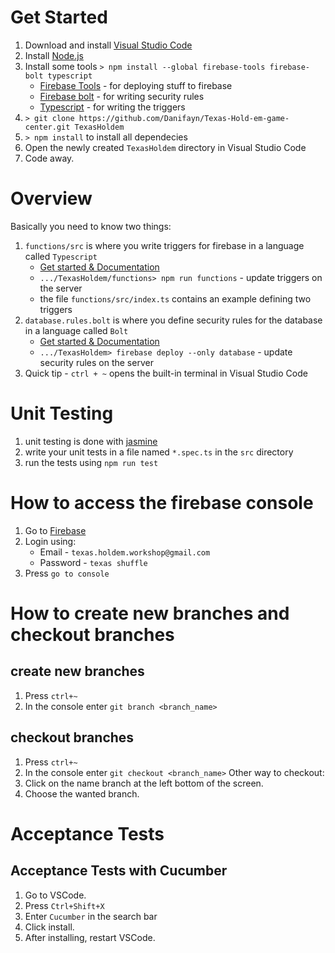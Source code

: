 # Get Started
1. Download and install [Visual Studio Code](https://code.visualstudio.com/download)
2. Install [Node.js](https://nodejs.org/dist/v6.10.2/node-v6.10.2-x64.msi)
3. Install some tools `> npm install --global firebase-tools firebase-bolt typescript`
    - [Firebase Tools](https://github.com/firebase/firebase-tools) - for deploying stuff to firebase
    - [Firebase bolt](https://github.com/firebase/bolt/blob/master/docs/guide.md) - for writing security rules
    - [Typescript](http://www.typescriptlang.org/docs/tutorial.html) - for writing the triggers
4. `> git clone https://github.com/Danifayn/Texas-Hold-em-game-center.git TexasHoldem`
5. `> npm install` to install all dependecies
6. Open the newly created `TexasHoldem` directory in Visual Studio Code
7. Code away.

# Overview
Basically you need to know two things:
1. `functions/src` is where you write triggers for firebase in a language called `Typescript`
    - [Get started & Documentation](https://firebase.google.com/docs/functions/get-started)
    - `.../TexasHoldem/functions> npm run functions` - update triggers on the server
    - the file `functions/src/index.ts` contains an example defining two triggers
2. `database.rules.bolt` is where you define security rules for the database in a language called `Bolt`
    - [Get started & Documentation](https://github.com/firebase/bolt/blob/master/docs/guide.md)
    - `.../TexasHoldem> firebase deploy --only database` - update security rules on the server
3. Quick tip - `ctrl + ~` opens the built-in terminal in Visual Studio Code

# Unit Testing
1. unit testing is done with [jasmine](https://code.tutsplus.com/tutorials/testing-your-javascript-with-jasmine--net-21229)
2. write your unit tests in a file named `*.spec.ts` in the `src` directory
3. run the tests using `npm run test`

# How to access the firebase console
1. Go to [Firebase](https://firebase.google.com/)
2. Login using:
    - Email - `texas.holdem.workshop@gmail.com`
    - Password - `texas shuffle`
2. Press `go to console`

# How to create new branches and checkout branches
## create new branches
1. Press `ctrl+~`
2. In the console enter `git branch <branch_name>`
## checkout branches
1. Press `ctrl+~`
2. In the console enter `git checkout <branch_name>`
Other  way to checkout:
1. Click on the name branch at the left bottom of the screen.
2. Choose the wanted branch.

# Acceptance Tests
## Acceptance Tests with Cucumber
1. Go to VSCode.
2. Press `Ctrl+Shift+X`
3. Enter `Cucumber` in the search bar
4. Click install.
5. After installing, restart VSCode.
